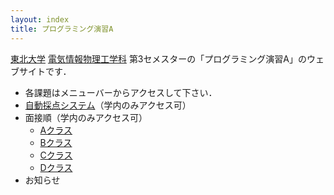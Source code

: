 ```yaml
---
layout: index
title: プログラミング演習A
---
```


[東北大学](http://www.tohoku.ac.jp/) [電気情報物理工学科](http://www.ecei.tohoku.ac.jp/eipe/) 第3セメスターの「プログラミング演習A」のウェブサイトです．

+ 各課題はメニューバーからアクセスして下さい．
+ [自動採点システム](http://localweb.ecei.tohoku.ac.jp/ppa/)（学内のみアクセス可）
+ 面接順（学内のみアクセス可）
  + [Aクラス](http://localweb.ecei.tohoku.ac.jp/~enshu25/A%20class.htm)
  + [Bクラス](http://localweb.ecei.tohoku.ac.jp/~enshu25/B%20class.htm)
  + [Cクラス](http://localweb.ecei.tohoku.ac.jp/~enshu25/C%20class.htm)
  + [Dクラス](http://localweb.ecei.tohoku.ac.jp/~enshu25/D%20class.htm)
+ お知らせ
